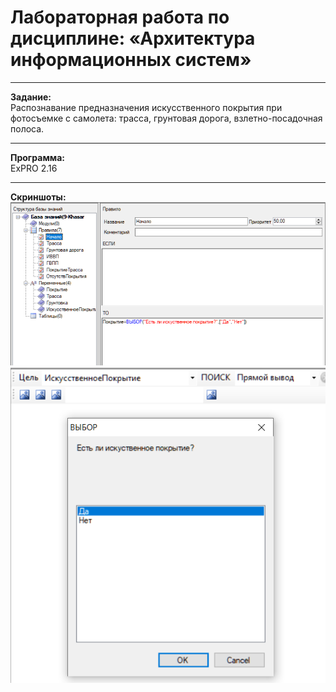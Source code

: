 # Лабораторная работа по дисциплине: «Архитектура информационных систем»
***
<b>Задание:</b> </br>
Распознавание предназначения искусственного покрытия при фотосъемке с самолета: трасса, грунтовая дорога, взлетно-посадочная полоса.
***
<b>Программа:</b> </br>
ExPRO 2.16 
***
<b>Скриншоты: </b> </br>
![](https://github.com/RFPanda/AinfSist/blob/main/1.png)
![](https://github.com/RFPanda/AinfSist/blob/main/2.png)
